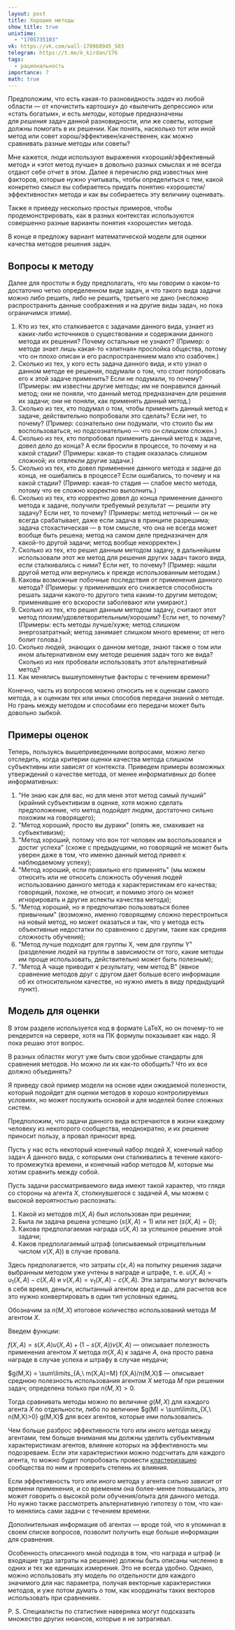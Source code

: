 ```yaml
---
layout: post
title: Хорошие методы
show_title: true
unixtime:
  - "1705735103"
vk: https://vk.com/wall-178968945_503
telegram: https://t.me/k_kirdan/176
tags:
  - рациональность
importance: 7
math: true
---
```

Предположим, что есть какая-то разновидность _задач_ из любой области — от «почистить картошку» до «вылечить депрессию» или «стать богатым», и есть _методы_, которые предназначены для _решения_ задач данной разновидности, или же _советы_, которые должны помогать в их решении. Как понять, насколько тот или иной метод или совет хорош/эффективен/качественен, как можно сравнивать разные методы или советы?

Мне кажется, люди используют выражения «хороший/эффективный метод» и «этот метод лучше» в довольно разных смыслах и не всегда отдают себе отчет в этом. Далее я перечислю ряд известных мне факторов, которые нужно учитывать, чтобы определиться с тем, какой конкретно смысл вы собираетесь придать понятию «хорошести/эффективности» метода и как вы собираетесь эту величину оценивать.

Также я приведу несколько простых примеров, чтобы продемонстрировать, как в разных контекстах используются совершенно разные варианты понятия «хорошести» метода.

В конце я предложу вариант математической модели для оценки качества методов решения задач.

## Вопросы к методу

Далее для простоты я буду предполагать, что мы говорим о каком-то достаточно четко определенном виде задач, и что такого вида задачи можно либо решить, либо не решить, третьего не дано (несложно распространить данные соображения и на другие виды задач, но пока ограничимся этими).

1. Кто из тех, кто сталкивается с задачами данного вида, узнает из каких-либо источников о существовании и содержании данного метода их решения? Почему остальные не узнают? (Пример: о методе знает лишь какая-то «элитная» прослойка общества, потому что он плохо описан и его распространением мало кто озабочен.)
2. Сколько из тех, у кого есть задача данного вида, и кто узнал о данном методе ее решения, подумали о том, что стоит попробовать его к этой задаче применить? Если не подумали, то почему? (Примеры: им известны другие методы; им не понравился данный метод; они не поняли, что данный метод предназначен для решения их задачи; они не поняли, как применять данный метод.)
3. Сколько из тех, кто подумал о том, чтобы применить данный метод к задаче, действительно попробовали это сделать? Если нет, то почему? (Пример: сознательно они подумали, что стоило бы им воспользоваться, но подсознательно — что он слишком сложен.)
4. Сколько из тех, кто попробовал применить данный метод к задаче, довел дело до конца? А если бросили в процессе, то почему и на какой стадии? (Примеры: какая-то стадия оказалась слишком сложной; их отвлекли другие задачи.)
5. Сколько из тех, кто довел применение данного метода к задаче до конца, не ошибались в процессе? Если ошибались, то почему и на какой стадии? (Пример: какая-то стадия — слабое место метода, потому что ее сложно корректно выполнить.)
6. Сколько из тех, кто корректно довел до конца применение данного метода к задаче, получили требуемый результат — решили эту задачу? Если нет, то почему? (Примеры: метод неточный — он не всегда срабатывает, даже если задача в принципе разрешима; задача стохастическая — в том смысле, что она не всегда может вообще быть решена; метод на самом деле предназначен для какой-то другой задачи; метод вообще некорректен.)
7. Сколько из тех, кто решил данным методом задачу, в дальнейшем использовали этот же метод для решения других задач такого вида, если сталкивались с ними? Если нет, то почему? (Пример: нашли другой метод или вернулись к прежде использованным методам.)
8. Каковы возможные побочные последствия от применения данного метода? (Примеры: у применивших его снижается способность решать задачи какого-то другого типа каким-то другим методом; применившие его вскорости заболевают или умирают.)
9. Сколько из тех, кто решил данным методом задачу, считают этот метод плохим/удовлетворительным/хорошим? Если нет, то почему? (Примеры: есть методы лучше/хуже; метод слишком энергозатратный; метод занимает слишком много времени; от него болит голова.)
10. Сколько людей, знающих о данном методе, знают также о том или ином альтернативном ему методе решения задач того же вида? Сколько из них пробовали использовать этот альтернативный метод?
11. Как менялись вышеупомянутые факторы с течением времени?

Конечно, часть из вопросов можно относить не к оценкам самого метода, а к оценкам тех или иных способов передачи знаний о методе. Но грань между методом и способами его передачи может быть довольно зыбкой.

## Примеры оценок

Теперь, пользуясь вышеприведенными вопросами, можно легко отследить, когда критерии оценки качества метода слишком субъективны или зависят от контекста. Приведем примеры возможных утверждений о качестве метода, от менее информативных до более информативных:

1. "Не знаю как для вас, но для меня этот метод самый лучший" (крайний субъективизм в оценке, хотя можно сделать предположение, что метод подойдет людям, достаточно сильно похожим на говорящего);
2. "Метод хороший, просто вы дураки" (опять же, смахивает на субъективизм);
3. "Метод хороший, потому что вон тот человек им воспользовался и достиг успеха" (схоже с предыдущими, но говорящий не может быть уверен даже в том, что именно данный метод привел к наблюдаемому успеху);
4. "Метод хороший, если правильно его применять" (мы можем относить или не относить сложность обучения людей использованию данного метода к характеристикам его качества; говорящий, похоже, не относит, и помимо этого он может игнорировать и другие аспекты качества метода);
5. "Метод хороший, но я предпочитаю пользоваться более привычным" (возможно, именно говорящему сложно перестроиться на новый метод, но может оказаться и так, что у метода есть объективные недостатки по сравнению с другим, такие как средняя сложность обучения);
6. "Метод лучше подходит для группы X, чем для группы Y" (разделение людей на группы в зависимости от того, какие методы им проще использовать, действительно может быть полезным);
7. "Метод A чаще приводит к результату, чем метод B" (явное сравнение методов друг с другом дает больше всего информации об их относительном качестве, но нужно иметь в виду предыдущий пункт).

## Модель для оценки

<span class="draft">В этом разделе используется код в формате LaTeX, но он почему-то не рендерится на сервере, хотя на ПК формулы показывает как надо. Я пока решаю этот вопрос.</span>

В разных областях могут уже быть свои удобные стандарты для сравнения методов. Но можно ли их как-то обобщить? Что их все должно объединять?

Я приведу свой пример модели на основе идеи ожидаемой полезности, который подойдет для оценки методов в хорошо контролируемых условиях, но может послужить основой и для моделей более сложных систем.

Предположим, что задачи данного вида встречаются в жизни каждому человеку из некоторого сообщества, неоднократно, и их решение приносит пользу, а провал приносит вред.

Пусть у нас есть некоторый конечный набор людей $X$, конечный набор задач $A$ данного вида, с которыми они сталкивались в течение какого-то промежутка времени, и конечный набор методов $M$, которые мы хотим сравнить между собой.

Пусть задачи рассматриваемого вида имеют такой характер, что глядя со стороны на агента $X$, столкнувшегося с задачей $A$, мы можем с высокой вероятностью распознать:
1. Какой из методов $m(X,A)$ был использован при решении;
2. Была ли задача решена успешно ($s(X,A) = 1$) или нет ($s(X,A) = 0$);
3. Какова предполагаемая награда $u(X,A)$ за успешное решение этой задачи;
4. Каков предполагаемый штраф (описываемый отрицательным числом $v(X,A)$) в случае провала.

Здесь предполагается, что затраты $c(x,A)$ на попытку решения задачи выбранным методом уже учтены в награде и штрафе, т. е. $u(X,A) = u_1(X,A) - c(X,A)$ и $v(X,A) = v_1(X,A) - c(X,A)$. Эти затраты могут включать в себя время, деньги, испытанный агентом вред и др., для расчетов все это нужно конвертировать в один тип условных единиц.

Обозначим за $n(M,X)$ итоговое количество использований метода $M$ агентом $X$.

Введем функции:

$f(X,A) = s(X,A) u(X,A) + (1 - s(X, A)) v(X,A)$ — описывает полезность применения агентом $X$ метода $m(X,A)$ к задаче $A$, она просто равна награде в случае успеха и штрафу в случае неудачи;

$g(M,X) = \sum\limits_{A,\ m(X,A)=M} f(X,A)/n(M,X)$ — описывает среднюю полезность использования агентом $X$ метода $M$ при решении задач; определена только при $n(M,X)>0$.

Тогда сравнивать методы можно по величине $g(M,X)$ для каждого агента $X$ по отдельности, либо по величине $g(M) = \sum\limits_{X,\ n(M,X)>0} g(M,X)$ для всех агентов, которые ими пользовались.

Чем больше разброс эффективности того или иного метода между агентами, тем больше внимания мы должны уделить субъективным характеристикам агентов, влияние которых на эффективность мы подозреваем. Если эти характеристики можно подсчитать для каждого агента, то можно будет попробовать провести [кластеризацию](https://ru.wikipedia.org/wiki/%D0%9A%D0%BB%D0%B0%D1%81%D1%82%D0%B5%D1%80%D0%BD%D1%8B%D0%B9_%D0%B0%D0%BD%D0%B0%D0%BB%D0%B8%D0%B7) сообщества по ним и проверить степень их влияния.

Если эффективность того или иного метода у агента сильно зависит от времени применения, и со временем она более-менее повышалась, это может говорить о высокой роли обучения/опыта для данного метода. Но нужно также рассмотреть альтернативную гипотезу о том, что как-то менялись сами задачи с течением времени.

Дополнительная информация об агентах — вроде той, что я упоминал в своем списке вопросов, позволит получить еще больше информации для сравнения.

Особенность описанного мной подхода в том, что награда и штраф (и входящие туда затраты на решение) должны быть описаны численно в одних и тех же единицах измерения. Это не всегда удобно. Однако, можно использовать эту модель по отдельности для каждого значимого для нас параметра, получая векторные характеристики методов, и уже потом думать о том, как координаты таких векторов использовать при сравнениях.

P. S. Специалисты по статистике наверняка могут подсказать множество других нюансов, которые я не затрагивал.